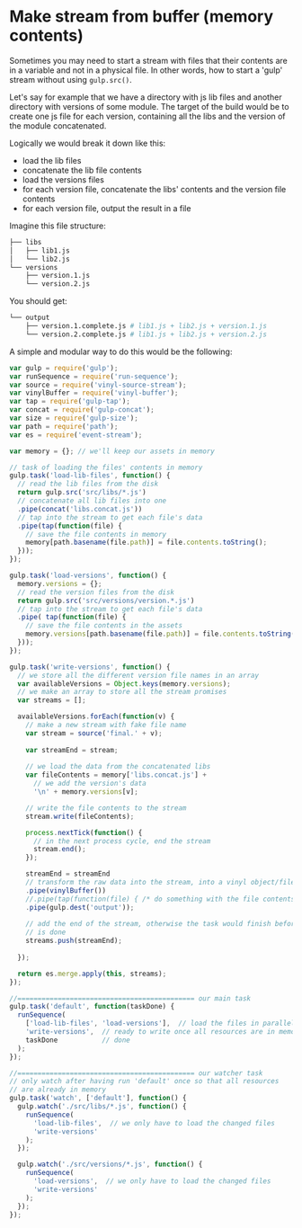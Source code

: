 # Make stream from buffer (memory contents)

Sometimes you may need to start a stream with files that their contents are in a variable and not in a physical file. In other words, how to start a 'gulp' stream without using `gulp.src()`.

Let's say for example that we have a directory with js lib files and another directory with versions of some module. The target of the build would be to create one js file for each version, containing all the libs and the version of the module concatenated.

Logically we would break it down like this:

* load the lib files
* concatenate the lib file contents
* load the versions files
* for each version file, concatenate the libs' contents and the version file contents
* for each version file, output the result in a file

Imagine this file structure:

```sh
├── libs
│   ├── lib1.js
│   └── lib2.js
└── versions
    ├── version.1.js
    └── version.2.js
```

You should get:

```sh
└── output
    ├── version.1.complete.js # lib1.js + lib2.js + version.1.js
    └── version.2.complete.js # lib1.js + lib2.js + version.2.js
```

A simple and modular way to do this would be the following:

```js
var gulp = require('gulp');
var runSequence = require('run-sequence');
var source = require('vinyl-source-stream');
var vinylBuffer = require('vinyl-buffer');
var tap = require('gulp-tap');
var concat = require('gulp-concat');
var size = require('gulp-size');
var path = require('path');
var es = require('event-stream');

var memory = {}; // we'll keep our assets in memory

// task of loading the files' contents in memory
gulp.task('load-lib-files', function() {
  // read the lib files from the disk
  return gulp.src('src/libs/*.js')
  // concatenate all lib files into one
  .pipe(concat('libs.concat.js'))
  // tap into the stream to get each file's data
  .pipe(tap(function(file) {
    // save the file contents in memory
    memory[path.basename(file.path)] = file.contents.toString();
  }));
});

gulp.task('load-versions', function() {
  memory.versions = {};
  // read the version files from the disk
  return gulp.src('src/versions/version.*.js')
  // tap into the stream to get each file's data
  .pipe( tap(function(file) {
    // save the file contents in the assets
    memory.versions[path.basename(file.path)] = file.contents.toString();
  }));
});

gulp.task('write-versions', function() {
  // we store all the different version file names in an array
  var availableVersions = Object.keys(memory.versions);
  // we make an array to store all the stream promises
  var streams = [];

  availableVersions.forEach(function(v) {
    // make a new stream with fake file name
    var stream = source('final.' + v);
    
    var streamEnd = stream;
    
    // we load the data from the concatenated libs
    var fileContents = memory['libs.concat.js'] +
      // we add the version's data
      '\n' + memory.versions[v];

    // write the file contents to the stream
    stream.write(fileContents);

    process.nextTick(function() {
      // in the next process cycle, end the stream
      stream.end();
    });

    streamEnd = streamEnd
    // transform the raw data into the stream, into a vinyl object/file
    .pipe(vinylBuffer())
    //.pipe(tap(function(file) { /* do something with the file contents here */ }))
    .pipe(gulp.dest('output'));
    
    // add the end of the stream, otherwise the task would finish before all the processing
    // is done
    streams.push(streamEnd);
    
  });

  return es.merge.apply(this, streams);
});

//============================================ our main task
gulp.task('default', function(taskDone) {
  runSequence(
    ['load-lib-files', 'load-versions'],  // load the files in parallel
    'write-versions',  // ready to write once all resources are in memory
    taskDone           // done
  );
});

//============================================ our watcher task
// only watch after having run 'default' once so that all resources
// are already in memory
gulp.task('watch', ['default'], function() {
  gulp.watch('./src/libs/*.js', function() {
    runSequence(
      'load-lib-files',  // we only have to load the changed files
      'write-versions'
    );
  });

  gulp.watch('./src/versions/*.js', function() {
    runSequence(
      'load-versions',  // we only have to load the changed files
      'write-versions'
    );
  });
});
```
